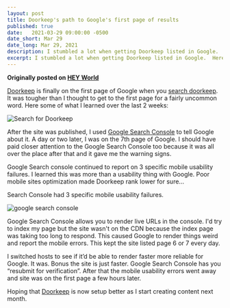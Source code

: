 ```yaml
---
layout: post
title: Doorkeep's path to Google's first page of results
published: true
date:   2021-03-29 09:00:00 -0500
date_short: Mar 29
date_long: Mar 29, 2021
description: I stumbled a lot when getting Doorkeep listed in Google.  Here is how I fixed it.
excerpt: I stumbled a lot when getting Doorkeep listed in Google.  Here is how I fixed it.
---
```


**Originally posted on [HEY World](https://world.hey.com/andypeters/doorkeep-s-path-to-google-s-first-page-87658249)**

[Doorkeep](https://doorkeep.co) is finally on the first page of Google when you [search doorkeep](https://www.google.com/search?q=doorkeep&ie=UTF-8&oe=UTF-8&hl=en-us).  It was tougher than I thought to get to the first page for a fairly uncommon word. Here some of what I learned over the last 2 weeks:

![Search for Doorkeep](/images/doorkeep/doorkeep-search.gif)

After the site was published, I used [Google Search Console](https://search.google.com/search-console) to tell Google about it.  A day or two later, I was on the 7th page of Google.  I should have paid closer attention to the Google Search Console too because it was all over the place after that and it gave me the warning signs.

Google Search console continued to report on 3 specific mobile usability failures.  I learned this was more than a usability thing with Google.  Poor mobile sites optimization made Doorkeep rank lower for sure...

Search Console had 3 specific mobile usability failures.

![google search console](/images/doorkeep/google-search-console-2021-03-26-doorkeep.png)

Google Search Console allows you to render live URLs in the console.  I'd try to index my page but the site wasn't on the CDN because the index page was taking too long to respond.  This caused Google to render things weird and report the mobile errors.  This kept the site listed page 6 or 7 every day.

I switched hosts to see if it’d be able to render faster more reliable for Google.  It was.  Bonus the site is just faster.  Google Search Console has you “resubmit for verification”.  After that the mobile usability errors went away and site was on the first page a few hours later.

Hoping that [Doorkeep](https://search.google.com/search-console) is now setup better as I start creating content next month.